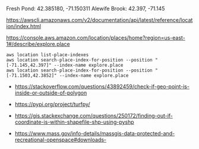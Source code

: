 

Fresh Pond: 42.385180, -71.150311
Alewife Brook: 42.397, -71.145 

https://awscli.amazonaws.com/v2/documentation/api/latest/reference/location/index.html

https://console.aws.amazon.com/location/places/home?region=us-east-1#/describe/explore.place

    aws location list-place-indexes
    aws location search-place-index-for-position --position "[-71.145,42.397]" --index-name explore.place
    aws location search-place-index-for-position --position "[-71.1503,42.3852]" --index-name explore.place


- https://stackoverflow.com/questions/43892459/check-if-geo-point-is-inside-or-outside-of-polygon

- https://pypi.org/project/turfpy/
- https://gis.stackexchange.com/questions/250172/finding-out-if-coordinate-is-within-shapefile-shp-using-pyshp
- https://www.mass.gov/info-details/massgis-data-protected-and-recreational-openspace#downloads-
